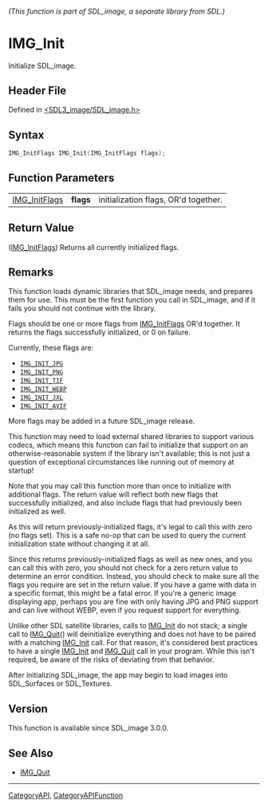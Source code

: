 ###### (This function is part of SDL_image, a separate library from SDL.)
# IMG_Init

Initialize SDL_image.

## Header File

Defined in [<SDL3_image/SDL_image.h>](https://github.com/libsdl-org/SDL_image/blob/main/include/SDL3_image/SDL_image.h)

## Syntax

```c
IMG_InitFlags IMG_Init(IMG_InitFlags flags);
```

## Function Parameters

|                                |           |                                      |
| ------------------------------ | --------- | ------------------------------------ |
| [IMG_InitFlags](IMG_InitFlags) | **flags** | initialization flags, OR'd together. |

## Return Value

([IMG_InitFlags](IMG_InitFlags)) Returns all currently initialized flags.

## Remarks

This function loads dynamic libraries that SDL_image needs, and prepares
them for use. This must be the first function you call in SDL_image, and if
it fails you should not continue with the library.

Flags should be one or more flags from [IMG_InitFlags](IMG_InitFlags) OR'd
together. It returns the flags successfully initialized, or 0 on failure.

Currently, these flags are:

- [`IMG_INIT_JPG`](IMG_INIT_JPG)
- [`IMG_INIT_PNG`](IMG_INIT_PNG)
- [`IMG_INIT_TIF`](IMG_INIT_TIF)
- [`IMG_INIT_WEBP`](IMG_INIT_WEBP)
- [`IMG_INIT_JXL`](IMG_INIT_JXL)
- [`IMG_INIT_AVIF`](IMG_INIT_AVIF)

More flags may be added in a future SDL_image release.

This function may need to load external shared libraries to support various
codecs, which means this function can fail to initialize that support on an
otherwise-reasonable system if the library isn't available; this is not
just a question of exceptional circumstances like running out of memory at
startup!

Note that you may call this function more than once to initialize with
additional flags. The return value will reflect both new flags that
successfully initialized, and also include flags that had previously been
initialized as well.

As this will return previously-initialized flags, it's legal to call this
with zero (no flags set). This is a safe no-op that can be used to query
the current initialization state without changing it at all.

Since this returns previously-initialized flags as well as new ones, and
you can call this with zero, you should not check for a zero return value
to determine an error condition. Instead, you should check to make sure all
the flags you require are set in the return value. If you have a game with
data in a specific format, this might be a fatal error. If you're a generic
image displaying app, perhaps you are fine with only having JPG and PNG
support and can live without WEBP, even if you request support for
everything.

Unlike other SDL satellite libraries, calls to [IMG_Init](IMG_Init) do not
stack; a single call to [IMG_Quit](IMG_Quit)() will deinitialize everything
and does not have to be paired with a matching [IMG_Init](IMG_Init) call.
For that reason, it's considered best practices to have a single
[IMG_Init](IMG_Init) and [IMG_Quit](IMG_Quit) call in your program. While
this isn't required, be aware of the risks of deviating from that behavior.

After initializing SDL_image, the app may begin to load images into
SDL_Surfaces or SDL_Textures.

## Version

This function is available since SDL_image 3.0.0.

## See Also

- [IMG_Quit](IMG_Quit)

----
[CategoryAPI](CategoryAPI), [CategoryAPIFunction](CategoryAPIFunction)


